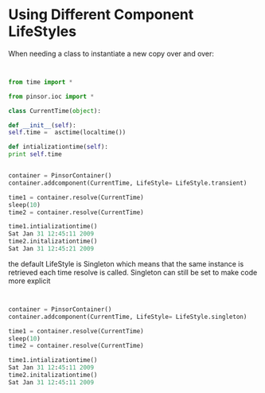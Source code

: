 # Using Different Component LifeStyles #

When needing a class to instantiate a new copy over and over:

```python


from time import *

from pinsor.ioc import *

class CurrentTime(object):

def __init__(self):
self.time =  asctime(localtime())

def intializationtime(self):
print self.time


container = PinsorContainer()
container.addcomponent(CurrentTime, LifeStyle= LifeStyle.transient)

time1 = container.resolve(CurrentTime)
sleep(10)
time2 = container.resolve(CurrentTime)

time1.intializationtime()
Sat Jan 31 12:45:11 2009
time2.initalizationtime()
Sat Jan 31 12:45:21 2009

```

the default LifeStyle is Singleton which means that the same instance is retrieved each time resolve is called.  Singleton can still be set to make code more explicit

```python


container = PinsorContainer()
container.addcomponent(CurrentTime, LifeStyle= LifeStyle.singleton)

time1 = container.resolve(CurrentTime)
sleep(10)
time2 = container.resolve(CurrentTime)

time1.intializationtime()
Sat Jan 31 12:45:11 2009
time2.initalizationtime()
Sat Jan 31 12:45:11 2009



```
